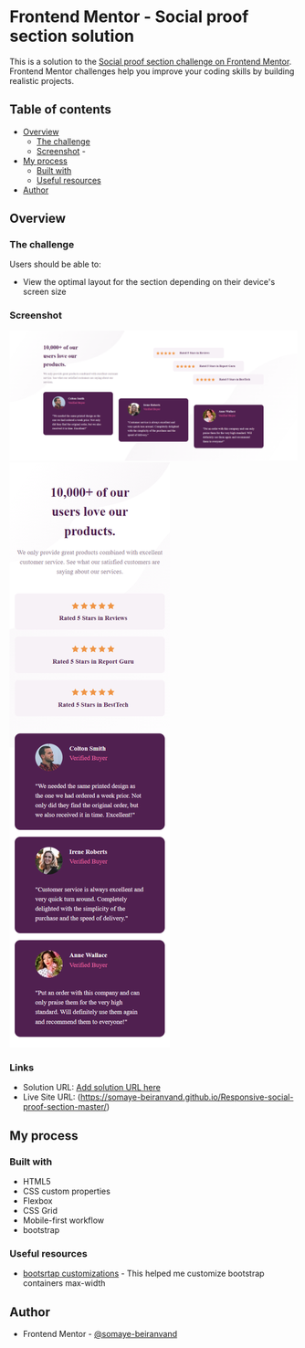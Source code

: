 # Frontend Mentor - Social proof section solution

This is a solution to the [Social proof section challenge on Frontend Mentor](https://www.frontendmentor.io/challenges/social-proof-section-6e0qTv_bA). Frontend Mentor challenges help you improve your coding skills by building realistic projects. 

## Table of contents

- [Overview](#overview)
  - [The challenge](#the-challenge)
  - [Screenshot](#screenshot)  - 
- [My process](#my-process)
  - [Built with](#built-with)  
  - [Useful resources](#useful-resources)
- [Author](#author)

## Overview

### The challenge

Users should be able to:

- View the optimal layout for the section depending on their device's screen size

### Screenshot

![](./images/desktop.png)
![](./images/mobile.png)

### Links

- Solution URL: [Add solution URL here](https://your-solution-url.com)
- Live Site URL: (https://somaye-beiranvand.github.io/Responsive-social-proof-section-master/)

## My process

### Built with

- HTML5
- CSS custom properties
- Flexbox
- CSS Grid
- Mobile-first workflow
- bootstrap

### Useful resources

- [bootsrtap customizations](https://www.youtube.com/watch?v=nCX3QVl_PiI) - This helped me customize bootstrap containers max-width


## Author
- Frontend Mentor - [@somaye-beiranvand](https://www.frontendmentor.io/profile/yourusername)



